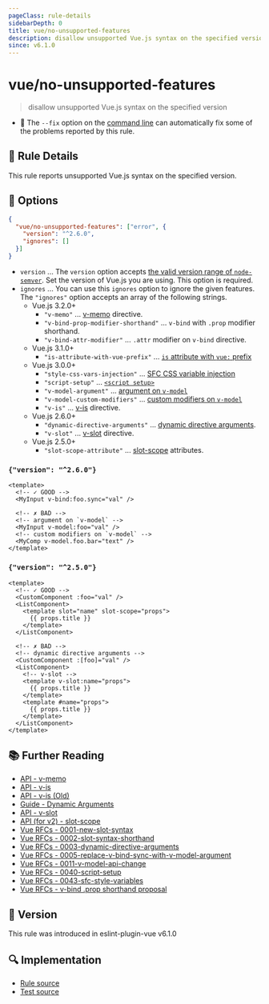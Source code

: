 ```yaml
---
pageClass: rule-details
sidebarDepth: 0
title: vue/no-unsupported-features
description: disallow unsupported Vue.js syntax on the specified version
since: v6.1.0
---
```

# vue/no-unsupported-features

> disallow unsupported Vue.js syntax on the specified version

- :wrench: The `--fix` option on the [command line](https://eslint.org/docs/user-guide/command-line-interface#fixing-problems) can automatically fix some of the problems reported by this rule.

## :book: Rule Details

This rule reports unsupported Vue.js syntax on the specified version.

## :wrench: Options

```json
{
  "vue/no-unsupported-features": ["error", {
    "version": "^2.6.0",
    "ignores": []
  }]
}
```

- `version` ... The `version` option accepts [the valid version range of `node-semver`](https://github.com/npm/node-semver#range-grammar). Set the version of Vue.js you are using. This option is required.
- `ignores` ... You can use this `ignores` option to ignore the given features.
The `"ignores"` option accepts an array of the following strings.
  - Vue.js 3.2.0+
    - `"v-memo"` ... [v-memo](https://v3.vuejs.org/api/directives.html#v-memo) directive.
    - `"v-bind-prop-modifier-shorthand"` ... `v-bind` with `.prop` modifier shorthand.
    - `"v-bind-attr-modifier"` ... `.attr` modifier on `v-bind` directive.
  - Vue.js 3.1.0+
    - `"is-attribute-with-vue-prefix"` ... [`is` attribute with `vue:` prefix](https://v3.vuejs.org/api/special-attributes.html#is)
  - Vue.js 3.0.0+
    - `"style-css-vars-injection"` ... [SFC CSS variable injection][Vue RFCs - 0043-sfc-style-variables]
    - `"script-setup"` ... [`<script setup>`][Vue RFCs - 0040-script-setup]
    - `"v-model-argument"` ... [argument on `v-model`][Vue RFCs - 0005-replace-v-bind-sync-with-v-model-argument]
    - `"v-model-custom-modifiers"` ... [custom modifiers on `v-model`][Vue RFCs - 0011-v-model-api-change]
    - `"v-is"` ... [v-is](https://v3.vuejs.org/api/directives.html#v-is) directive.
  - Vue.js 2.6.0+
    - `"dynamic-directive-arguments"` ... [dynamic directive arguments](https://v3.vuejs.org/guide/template-syntax.html#dynamic-arguments).
    - `"v-slot"` ... [v-slot](https://v3.vuejs.org/api/directives.html#v-slot) directive.
  - Vue.js 2.5.0+
    - `"slot-scope-attribute"` ... [slot-scope](https://v2.vuejs.org/v2/api/#slot-scope-deprecated) attributes.

### `{"version": "^2.6.0"}`

<eslint-code-block fix :rules="{'vue/no-unsupported-features': ['error', {'version': '^2.6.0'}]}">

```vue
<template>
  <!-- ✓ GOOD -->
  <MyInput v-bind:foo.sync="val" />

  <!-- ✗ BAD -->
  <!-- argument on `v-model` -->
  <MyInput v-model:foo="val" />
  <!-- custom modifiers on `v-model` -->
  <MyComp v-model.foo.bar="text" />
</template>
```

</eslint-code-block>

### `{"version": "^2.5.0"}`

<eslint-code-block fix :rules="{'vue/no-unsupported-features': ['error', {'version': '^2.5.0'}]}">

```vue
<template>
  <!-- ✓ GOOD -->
  <CustomComponent :foo="val" />
  <ListComponent>
    <template slot="name" slot-scope="props">
      {{ props.title }}
    </template>
  </ListComponent>

  <!-- ✗ BAD -->
  <!-- dynamic directive arguments -->
  <CustomComponent :[foo]="val" />
  <ListComponent>
    <!-- v-slot -->
    <template v-slot:name="props">
      {{ props.title }}
    </template>
    <template #name="props">
      {{ props.title }}
    </template>
  </ListComponent>
</template>
```

</eslint-code-block>

## :books: Further Reading

- [API - v-memo](https://v3.vuejs.org/api/directives.html#v-memo)
- [API - v-is](https://v3.vuejs.org/api/directives.html#v-is)
- [API - v-is (Old)](https://github.com/vuejs/docs-next/blob/008613756c3d781128d96b64a2d27f7598f8f548/src/api/directives.md#v-is)
- [Guide - Dynamic Arguments](https://v3.vuejs.org/guide/template-syntax.html#dynamic-arguments)
- [API - v-slot](https://v3.vuejs.org/api/directives.html#v-slot)
- [API (for v2) - slot-scope](https://v2.vuejs.org/v2/api/#slot-scope-deprecated)
- [Vue RFCs - 0001-new-slot-syntax]
- [Vue RFCs - 0002-slot-syntax-shorthand]
- [Vue RFCs - 0003-dynamic-directive-arguments]
- [Vue RFCs - 0005-replace-v-bind-sync-with-v-model-argument]
- [Vue RFCs - 0011-v-model-api-change]
- [Vue RFCs - 0040-script-setup]
- [Vue RFCs - 0043-sfc-style-variables]
- [Vue RFCs - v-bind .prop shorthand proposal]

[Vue RFCs - 0001-new-slot-syntax]: https://github.com/vuejs/rfcs/blob/master/active-rfcs/0001-new-slot-syntax.md
[Vue RFCs - 0002-slot-syntax-shorthand]: https://github.com/vuejs/rfcs/blob/master/active-rfcs/0002-slot-syntax-shorthand.md
[Vue RFCs - 0003-dynamic-directive-arguments]: https://github.com/vuejs/rfcs/blob/master/active-rfcs/0003-dynamic-directive-arguments.md
[Vue RFCs - 0005-replace-v-bind-sync-with-v-model-argument]: https://github.com/vuejs/rfcs/blob/master/active-rfcs/0005-replace-v-bind-sync-with-v-model-argument.md
[Vue RFCs - 0011-v-model-api-change]: https://github.com/vuejs/rfcs/blob/master/active-rfcs/0011-v-model-api-change.md
[Vue RFCs - 0040-script-setup]: https://github.com/vuejs/rfcs/blob/master/active-rfcs/0040-script-setup.md
[Vue RFCs - 0043-sfc-style-variables]: https://github.com/vuejs/rfcs/blob/master/active-rfcs/0043-sfc-style-variables.md

[Vue RFCs - v-bind .prop shorthand proposal]: https://github.com/vuejs/rfcs/pull/18

## :rocket: Version

This rule was introduced in eslint-plugin-vue v6.1.0

## :mag: Implementation

- [Rule source](https://github.com/vuejs/eslint-plugin-vue/blob/master/lib/rules/no-unsupported-features.js)
- [Test source](https://github.com/vuejs/eslint-plugin-vue/blob/master/tests/lib/rules/no-unsupported-features.js)
